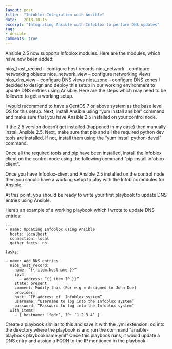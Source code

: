 ```yaml
---
layout: post
title:  "Infoblox Integration with Ansible"
date:   2018-10-15
excerpt: "Integrating Ansible with Infoblox to perform DNS updates"
tag:
- Ansible
comments: true
---
```


Ansible 2.5 now supports Infoblox modules. Here are the modules, which have now been added:

nios_host_record – configure host records
nios_network – configure networking objects
nios_network_view – configure networking views
nios_dns_view – configure DNS views
nios_zone – configure DNS zones
I decided to design and deploy this setup in our working environment to update DNS entries using Ansible. Here are the steps which may need to be followed to get a working setup.

I would recommend to have a CentOS 7 or above system as the base level OS for this setup.
Next, install Ansible using “yum install ansible” command and make sure that you have Ansible 2.5 installed on your control node.

If the 2.5 version doesn’t get installed (happened in my case) then manually install Ansible 2.5.
Next, make sure that pip and all the required python dev tools are installed. If not, install them using the “yum install python-devel” command.

Once all the required tools and pip have been installed, install the Infoblox client on the control node using the following command “pip install infoblox-client”.

Once you have Infoblox-client and Ansible 2.5 installed on the control node then you should have a working setup to play with the Infoblox modules for Ansible.

At this point, you should be ready to write your first playbook to update DNS entries using Ansible.

Here’s an example of a working playbook which I wrote to update DNS entries:
```
---
- name: Updating Infoblox using Ansible
  hosts: localhost
  connection: local
  gather_facts: no

tasks:

– name: Add DNS entries
  nios_host_record:
    name: “{{ item.hostname }}”
    ipv4:
      – address: “{{ item.IP }}”
    state: present
    comment: Modify this (For e.g = Assigned to John Doe)
    provider:
    host: “IP address of  Infoblox system”
    username: “Username to log into the Infoblox system”
    password: “Password to log into the Infoblox system” 
  with_items:
    – { hostname: ‘fqdn’, IP: ‘1.2.3.4’ }
```
Create a playbook similar to this and save it with the .yml extension.
cd into the directory where the playbook is and run the command “ansible-playbook playbookname.yml”
Once this playbook runs, it would update a DNS entry and assign a FQDN to the IP mentioned in the playbook.
